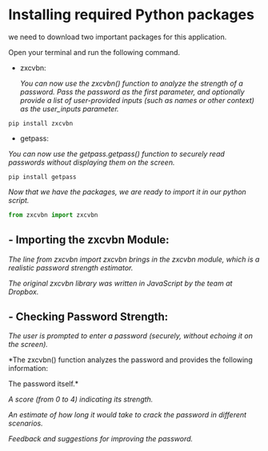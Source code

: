 # Installing required Python packages

we need to download two important packages for this application.

Open your terminal and run the following command.

- zxcvbn:

   *You can now use the zxcvbn() function to analyze the strength of a password. Pass the password as the first parameter, and optionally provide a list of user-provided inputs (such as names or other context) as the user_inputs parameter.*
  
```terminal
pip install zxcvbn
```

- getpass:
  
 *You can now use the getpass.getpass() function to securely read passwords without displaying them on the screen.*
 
```terminal
pip install getpass
```
*Now that we have the packages, we are ready to import it in our python script.*

```py
from zxcvbn import zxcvbn
```

##  - Importing the zxcvbn Module:

 *The line from zxcvbn import zxcvbn brings in the zxcvbn module, which is a realistic password strength estimator.*

 *The original zxcvbn library was written in JavaScript by the team at Dropbox.*

##  - Checking Password Strength:

 *The user is prompted to enter a password (securely, without echoing it on the screen).*

 *The zxcvbn() function analyzes the password and provides the following information:

 The password itself.*

 *A score (from 0 to 4) indicating its strength.*

 *An estimate of how long it would take to crack the password in different scenarios.*

 *Feedback and suggestions for improving the password.*
